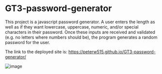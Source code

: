 # GT3-password-generator
This project is a javascript password generator. A user enters the length
as well as if they want lowercase, uppercase, numeric, and/or special characters
in their password. Once these inputs are received and validated (e.g. no letters where
numbers should be), the program generates a random password for the user. 

The link to the deployed site is: https://peterw515.github.io/GT3-password-generator/

![image](https://user-images.githubusercontent.com/78565748/122652340-5cb34f80-d10c-11eb-999e-0269888eac9e.png)
